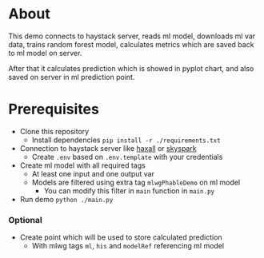 # About

This demo connects to haystack server, reads ml model, downloads ml var data, trains random forest model, calculates metrics which are saved back to ml model on server.

After that it calculates prediction which is showed in pyplot chart, and also saved on server in ml prediction point.

# Prerequisites
- Clone this repository
  - Install dependencies `pip install -r ./requirements.txt`
- Connection to haystack server like [haxall](https://haxall.io/) or [skyspark](https://skyfoundry.com/product)
  - Create `.env` based on `.env.template` with your credentials
- Create ml model with all required tags
  - At least one input and one output var
  - Models are filtered using extra tag `mlwgPhableDemo` on ml model
    - You can modify this filter in `main` function in `main.py`
- Run demo `python ./main.py`

### Optional
- Create point which will be used to store calculated prediction
  - With mlwg tags `ml`, `his` and `modelRef` referencing ml model